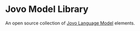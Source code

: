 # Jovo Model Library

An open source collection of [Jovo Language Model](https://www.jovo.tech/framework/docs/model) elements.